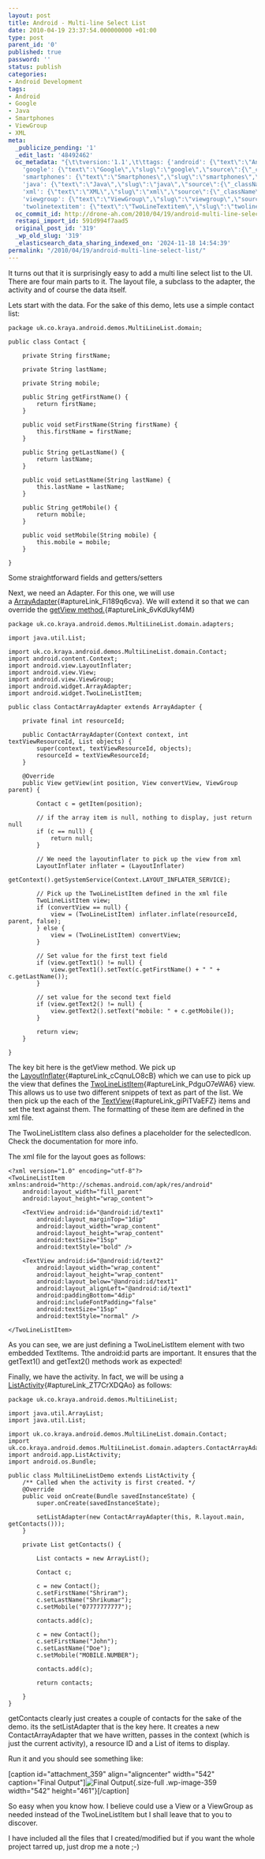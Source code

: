 ```yaml
---
layout: post
title: Android - Multi-line Select List
date: 2010-04-19 23:37:54.000000000 +01:00
type: post
parent_id: '0'
published: true
password: ''
status: publish
categories:
- Android Development
tags:
- Android
- Google
- Java
- Smartphones
- ViewGroup
- XML
meta:
  _publicize_pending: '1'
  _edit_last: '48492462'
  oc_metadata: "{\t\tversion:'1.1',\t\ttags: {'android': {\"text\":\"Android\",\"slug\":\"android\",\"source\":{\"_className\":\"SocialTag\",\"url\":\"http://d.opencalais.com/dochash-1/76e8b3e1-32c4-315d-91c4-aac343a4ded4/SocialTag/2\",\"subjectURL\":null,\"type\":{\"_className\":\"ArtifactType\",\"url\":\"http://s.opencalais.com/1/type/tag/SocialTag\",\"name\":\"SocialTag\"},\"name\":\"Android\",\"makeMeATag\":true,\"importance\":1,\"normalizedRelevance\":1},\"bucketName\":\"current\",\"bucketPlacement\":\"auto\",\"_className\":\"Tag\"},
    'google': {\"text\":\"Google\",\"slug\":\"google\",\"source\":{\"_className\":\"SocialTag\",\"url\":\"http://d.opencalais.com/dochash-1/76e8b3e1-32c4-315d-91c4-aac343a4ded4/SocialTag/4\",\"subjectURL\":null,\"type\":{\"_className\":\"ArtifactType\",\"url\":\"http://s.opencalais.com/1/type/tag/SocialTag\",\"name\":\"SocialTag\"},\"name\":\"Google\",\"makeMeATag\":true,\"importance\":1,\"normalizedRelevance\":1},\"bucketName\":\"current\",\"bucketPlacement\":\"auto\",\"_className\":\"Tag\"},
    'smartphones': {\"text\":\"Smartphones\",\"slug\":\"smartphones\",\"source\":{\"_className\":\"SocialTag\",\"url\":\"http://d.opencalais.com/dochash-1/76e8b3e1-32c4-315d-91c4-aac343a4ded4/SocialTag/5\",\"subjectURL\":null,\"type\":{\"_className\":\"ArtifactType\",\"url\":\"http://s.opencalais.com/1/type/tag/SocialTag\",\"name\":\"SocialTag\"},\"name\":\"Smartphones\",\"makeMeATag\":true,\"importance\":1,\"normalizedRelevance\":1},\"bucketName\":\"current\",\"bucketPlacement\":\"auto\",\"_className\":\"Tag\"},
    'java': {\"text\":\"Java\",\"slug\":\"java\",\"source\":{\"_className\":\"SocialTag\",\"url\":\"http://d.opencalais.com/dochash-1/76e8b3e1-32c4-315d-91c4-aac343a4ded4/SocialTag/6\",\"subjectURL\":null,\"type\":{\"_className\":\"ArtifactType\",\"url\":\"http://s.opencalais.com/1/type/tag/SocialTag\",\"name\":\"SocialTag\"},\"name\":\"Java\",\"makeMeATag\":true,\"importance\":1,\"normalizedRelevance\":1},\"bucketName\":\"current\",\"bucketPlacement\":\"auto\",\"_className\":\"Tag\"},
    'xml': {\"text\":\"XML\",\"slug\":\"xml\",\"source\":{\"_className\":\"SocialTag\",\"url\":\"http://d.opencalais.com/dochash-1/76e8b3e1-32c4-315d-91c4-aac343a4ded4/SocialTag/8\",\"subjectURL\":null,\"type\":{\"_className\":\"ArtifactType\",\"url\":\"http://s.opencalais.com/1/type/tag/SocialTag\",\"name\":\"SocialTag\"},\"name\":\"XML\",\"makeMeATag\":true,\"importance\":1,\"normalizedRelevance\":1},\"bucketName\":\"current\",\"bucketPlacement\":\"auto\",\"_className\":\"Tag\"},
    'viewgroup': {\"text\":\"ViewGroup\",\"slug\":\"viewgroup\",\"source\":{\"_className\":\"Entity\",\"url\":\"http://d.opencalais.com/comphash-1/e355b7a6-3bc5-3c57-af40-6e091c4db8c1\",\"subjectURL\":null,\"type\":{\"_className\":\"ArtifactType\",\"url\":\"http://s.opencalais.com/1/type/em/e/Company\",\"name\":\"Company\"},\"name\":\"ViewGroup\",\"rawRelevance\":0.785,\"normalizedRelevance\":0.785},\"bucketName\":\"current\",\"bucketPlacement\":\"auto\",\"_className\":\"Tag\"},
    'twolinetextitem': {\"text\":\"TwoLineTextitem\",\"slug\":\"twolinetextitem\",\"source\":null,\"bucketName\":\"current\",\"bucketPlacement\":\"auto\",\"_className\":\"Tag\"}}\t}"
  oc_commit_id: http://drone-ah.com/2010/04/19/android-multi-line-select-list/1271720282
  restapi_import_id: 591d994f7aad5
  original_post_id: '319'
  _wp_old_slug: '319'
  _elasticsearch_data_sharing_indexed_on: '2024-11-18 14:54:39'
permalink: "/2010/04/19/android-multi-line-select-list/"
---
```


It turns out that it is surprisingly easy to add a multi line select
list to the UI.\
There are four main parts to it. The layout file, a subclass to the
adapter, the activity and of course the data itself.

Lets start with the data. For the sake of this demo, lets use a simple
contact list:

    package uk.co.kraya.android.demos.MultiLineList.domain;

    public class Contact {

        private String firstName;

        private String lastName;

        private String mobile;

        public String getFirstName() {
            return firstName;
        }

        public void setFirstName(String firstName) {
            this.firstName = firstName;
        }

        public String getLastName() {
            return lastName;
        }

        public void setLastName(String lastName) {
            this.lastName = lastName;
        }

        public String getMobile() {
            return mobile;
        }

        public void setMobile(String mobile) {
            this.mobile = mobile;
        }

    }

Some straightforward fields and getters/setters

Next, we need an Adapter. For this one, we will use
a [ArrayAdapter](http://developer.android.com/reference/android/widget/ArrayAdapter.html){#aptureLink_Fi189q6cva}.
We will extend it so that we can override the [getView
method.](http://developer.android.com/reference/android/widget/Adapter.html#getView(int,%20android.view.View,%20android.view.ViewGroup)){#aptureLink_6vKdUkyf4M}

    package uk.co.kraya.android.demos.MultiLineList.domain.adapters;

    import java.util.List;

    import uk.co.kraya.android.demos.MultiLineList.domain.Contact;
    import android.content.Context;
    import android.view.LayoutInflater;
    import android.view.View;
    import android.view.ViewGroup;
    import android.widget.ArrayAdapter;
    import android.widget.TwoLineListItem;

    public class ContactArrayAdapter extends ArrayAdapter {

        private final int resourceId;

        public ContactArrayAdapter(Context context, int textViewResourceId, List objects) {
            super(context, textViewResourceId, objects);
            resourceId = textViewResourceId;
        }

        @Override
        public View getView(int position, View convertView, ViewGroup parent) {

            Contact c = getItem(position);

            // if the array item is null, nothing to display, just return null
            if (c == null) {
                return null;
            }

            // We need the layoutinflater to pick up the view from xml
            LayoutInflater inflater = (LayoutInflater)
                            getContext().getSystemService(Context.LAYOUT_INFLATER_SERVICE);

            // Pick up the TwoLineListItem defined in the xml file
            TwoLineListItem view;
            if (convertView == null) {
                view = (TwoLineListItem) inflater.inflate(resourceId, parent, false);
            } else {
                view = (TwoLineListItem) convertView;
            }

            // Set value for the first text field
            if (view.getText1() != null) {
                view.getText1().setText(c.getFirstName() + " " + c.getLastName());
            }

            // set value for the second text field
            if (view.getText2() != null) {
                view.getText2().setText("mobile: " + c.getMobile());
            }

            return view;
        }

    }

The key bit here is the getView method. We pick up
the [LayoutInflater](http://developer.android.com/reference/android/view/LayoutInflater.html){#aptureLink_cCqnuLO8cB}
which we can use to pick up the view that defines
the [TwoLineListItem](http://developer.android.com/reference/android/widget/TwoLineListItem.html){#aptureLink_PdguO7eWA6}
view. This allows us to use two different snippets of text as part of
the list. We then pick up the each of
the [TextView](http://developer.android.com/reference/android/widget/TextView.html){#aptureLink_giPiTVaEFZ}
items and set the text against them. The formatting of these item are
defined in the xml file.

The TwoLineListItem class also defines a placeholder for the
selectedIcon. Check the documentation for more info.

The xml file for the layout goes as follows:

    <?xml version="1.0" encoding="utf-8"?>
    <TwoLineListItem xmlns:android="http://schemas.android.com/apk/res/android"
        android:layout_width="fill_parent"
        android:layout_height="wrap_content">

        <TextView android:id="@android:id/text1"
            android:layout_marginTop="1dip"
            android:layout_width="wrap_content"
            android:layout_height="wrap_content"
            android:textSize="15sp"
            android:textStyle="bold" />

        <TextView android:id="@android:id/text2"
            android:layout_width="wrap_content"
            android:layout_height="wrap_content"
            android:layout_below="@android:id/text1"
            android:layout_alignLeft="@android:id/text1"
            android:paddingBottom="4dip"
            android:includeFontPadding="false"
            android:textSize="15sp"
            android:textStyle="normal" />

    </TwoLineListItem>

As you can see, we are just defining a TwoLineListItem element with two
embedded TextItems. Tthe android:id parts are important. It ensures that
the getText1() and getText2() methods work as expected!

Finally, we have the activity. In fact, we will be using a
[ListActivity](http://developer.android.com/reference/android/app/ListActivity.html){#aptureLink_ZT7CrXDQAo}
as follows:

    package uk.co.kraya.android.demos.MultiLineList;

    import java.util.ArrayList;
    import java.util.List;

    import uk.co.kraya.android.demos.MultiLineList.domain.Contact;
    import uk.co.kraya.android.demos.MultiLineList.domain.adapters.ContactArrayAdapter;
    import android.app.ListActivity;
    import android.os.Bundle;

    public class MultiLineListDemo extends ListActivity {
        /** Called when the activity is first created. */
        @Override
        public void onCreate(Bundle savedInstanceState) {
            super.onCreate(savedInstanceState);

            setListAdapter(new ContactArrayAdapter(this, R.layout.main, getContacts()));
        }

        private List getContacts() {

            List contacts = new ArrayList();

            Contact c;

            c = new Contact();
            c.setFirstName("Shriram");
            c.setLastName("Shrikumar");
            c.setMobile("07777777777");

            contacts.add(c);

            c = new Contact();
            c.setFirstName("John");
            c.setLastName("Doe");
            c.setMobile("MOBILE.NUMBER");

            contacts.add(c);

            return contacts;

        }
    }

getContacts clearly just creates a couple of contacts for the sake of
the demo. its the setListAdapter that is the key here. It creates a new
ContactArrayAdapter that we have written, passes in the context (which
is just the current activity), a resource ID and a List of items to
display.

Run it and you should see something like:

\[caption id=\"attachment_359\" align=\"aligncenter\" width=\"542\"
caption=\"Final Output\"\]![Final
Output](%7B%7Bsite.baseurl%7D%7D/assets/2010/04/multilineselectdemo.png "MultiLineSelectDemo"){.size-full
.wp-image-359 width="542" height="461"}\[/caption\]

So easy when you know how. I believe could use a View or a ViewGroup as
needed instead of the TwoLineListItem but I shall leave that to you to
discover.

I have included all the files that I created/modified but if you want
the whole project tarred up, just drop me a note ;-)
